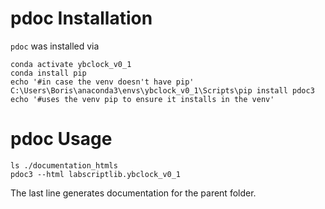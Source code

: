 # pdoc Installation

`pdoc` was installed via 

```
conda activate ybclock_v0_1
conda install pip 
echo '#in case the venv doesn't have pip'
C:\Users\Boris\anaconda3\envs\ybclock_v0_1\Scripts\pip install pdoc3
echo '#uses the venv pip to ensure it installs in the venv'
```

# pdoc Usage

```
ls ./documentation_htmls
pdoc3 --html labscriptlib.ybclock_v0_1
```

The last line generates documentation for the parent folder.
